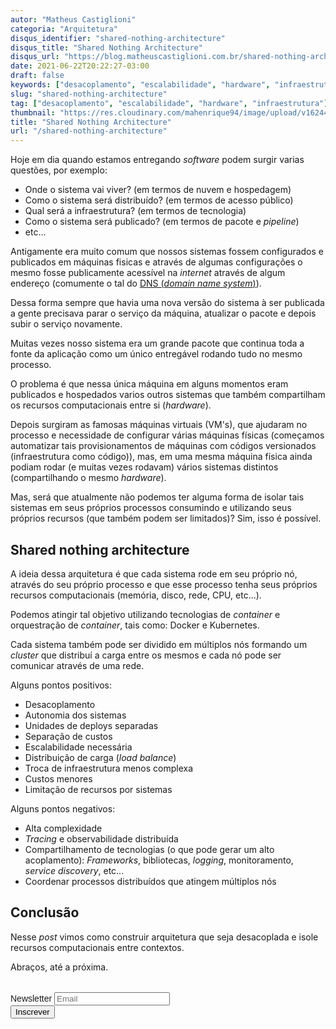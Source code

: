 ```yaml
---
autor: "Matheus Castiglioni"
categoria: "Arquitetura"
disqus_identifier: "shared-nothing-architecture"
disqus_title: "Shared Nothing Architecture"
disqus_url: "https://blog.matheuscastiglioni.com.br/shared-nothing-architecture"
date: 2021-06-22T20:22:27-03:00
draft: false
keywords: ["desacoplamento", "escalabilidade", "hardware", "infraestrutura"]
slug: "shared-nothing-architecture"
tag: ["desacoplamento", "escalabilidade", "hardware", "infraestrutura"]
thumbnail: "https://res.cloudinary.com/mahenrique94/image/upload/v1624404490/4576_1_fxeogh.jpg"
title: "Shared Nothing Architecture"
url: "/shared-nothing-architecture"
---
```


Hoje em dia quando estamos entregando _software_ podem surgir varias questões, por exemplo:

- Onde o sistema vai viver? (em termos de nuvem e hospedagem)
- Como o sistema será distribuído? (em termos de acesso público)
- Qual será a infraestrutura? (em termos de tecnologia)
- Como o sistema será publicado? (em termos de pacote e _pipeline_)
- etc...

Antigamente era muito comum que nossos sistemas fossem configurados e publicados em máquinas fisicas e através de algumas configurações o mesmo fosse publicamente acessível na _internet_ através de algum endereço (comumente o tal do [DNS (_domain name system_)](https://canaltech.com.br/internet/o-que-e-dns/)).

Dessa forma sempre que havia uma nova versão do sistema à ser publicada a gente precisava parar o serviço da máquina, atualizar o pacote e depois subir o serviço novamente.

Muitas vezes nosso sistema era um grande pacote que continua toda a fonte da aplicação como um único entregável rodando tudo no mesmo processo.

O problema é que nessa única máquina em alguns momentos eram publicados e hospedados varios outros sistemas que também compartilham os recursos computacionais entre si (_hardware_).

Depois surgiram as famosas máquinas virtuais (VM's), que ajudaram no processo e necessidade de configurar várias máquinas físicas (começamos automatizar tais provisionamentos de máquinas com códigos versionados (infraestrutura como código)), mas, em uma mesma máquina física ainda podiam rodar (e muitas vezes rodavam) vários sistemas distintos (compartilhando o mesmo _hardware_).

Mas, será que atualmente não podemos ter alguma forma de isolar tais sistemas em seus próprios processos consumindo e utilizando seus próprios recursos (que também podem ser limitados)? Sim, isso é possível.

## Shared nothing architecture

A ideia dessa arquitetura é que cada sistema rode em seu próprio nó, através do seu próprio processo e que esse processo tenha seus próprios recursos computacionais (memória, disco, rede, CPU, etc...).

Podemos atingir tal objetivo utilizando tecnologias de _container_ e orquestração de _container_, tais como: Docker e Kubernetes.

Cada sistema também pode ser dividido em múltiplos nós formando um _cluster_ que distribuí a carga entre os mesmos e cada nó pode ser comunicar através de uma rede.

Alguns pontos positivos:

- Desacoplamento
- Autonomia dos sistemas
- Unidades de deploys separadas
- Separação de custos
- Escalabilidade necessária
- Distribuição de carga (_load balance_)
- Troca de infraestrutura menos complexa
- Custos menores
- Limitação de recursos por sistemas

Alguns pontos negativos:

- Alta complexidade
- _Tracing_ e observabilidade distribuída
- Compartilhamento de tecnologias (o que pode gerar um alto acoplamento): _Frameworks_, bibliotecas, _logging_, monitoramento, _service discovery_, etc...
- Coordenar processos distribuídos que atingem múltiplos nós

## Conclusão

Nesse *post* vimos como construir arquitetura que seja desacoplada e isole recursos computacionais entre contextos.

Abraços, até a próxima.

<!-- Begin Mailchimp Signup Form -->
<link href="//cdn-images.mailchimp.com/embedcode/horizontal-slim-10_7.css" rel="stylesheet" type="text/css">
<style type="text/css">
	#mc_embed_signup{clear:left; font:14px Helvetica,Arial,sans-serif; width:100%;margin-top: 2rem;}
</style>
<div id="mc_embed_signup">
<form action="https://matheuscastiglioni.us12.list-manage.com/subscribe/post?u=5a8a2e7202680f2d5098f12bc&amp;id=6ede898886" method="post" id="mc-embedded-subscribe-form" name="mc-embedded-subscribe-form" class="validate" target="_blank" novalidate>
    <div id="mc_embed_signup_scroll">
	<label for="mce-EMAIL">Newsletter</label>
	<input type="email" value="" name="EMAIL" class="email" id="mce-EMAIL" placeholder="Email" required>
    <div style="position: absolute; left: -5000px;" aria-hidden="true"><input type="text" name="b_5a8a2e7202680f2d5098f12bc_6ede898886" tabindex="-1" value=""></div>
    <div class="clear"><input type="submit" value="Inscrever" name="subscribe" id="mc-embedded-subscribe" class="button"></div></div>
</form>
</div>
<!--End mc_embed_signup-->
